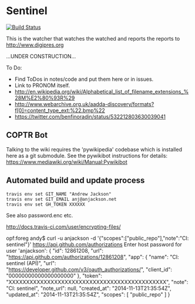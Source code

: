 Sentinel
========

[![Build Status](https://travis-ci.org/digipres/sentinel.svg?branch=master)](https://travis-ci.org/digipres/sentinel)

This is the watcher that watches the watched and reports the reports to <http://www.digipres.org>

...UNDER CONSTRUCTION...

To Do:

* Find ToDos in notes/code and put them here or in issues.
* Link to PRONOM itself.
* http://en.wikipedia.org/wiki/Alphabetical_list_of_filename_extensions_%28M%E2%80%93R%29
* http://www.webarchive.org.uk/aadda-discovery/formats?f[0]=content_type_ext:%22.bmp%22
* https://twitter.com/benfinoradin/status/532212803630039041

COPTR Bot
---------
Talking to the wiki requires the 'pywikipedia' codebase which is installed here as a git submodule. See the pywikibot instructions for details: https://www.mediawiki.org/wiki/Manual:Pywikibot

Automated build and update process
----------------------------------

    travis env set GIT_NAME "Andrew Jackson"
    travis env set GIT_EMAIL anj@anjackson.net
    travis env set GH_TOKEN XXXXXX

See also password.enc etc.

http://docs.travis-ci.com/user/encrypting-files/

opf:foreg andy$ curl -u anjackson  -d '{"scopes":["public_repo"],"note":"CI: sentinel"}' https://api.github.com/authorizations
Enter host password for user 'anjackson':
{
  "id": 12861208,
  "url": "https://api.github.com/authorizations/12861208",
  "app": {
    "name": "CI: sentinel (API)",
    "url": "https://developer.github.com/v3/oauth_authorizations/",
    "client_id": "00000000000000000000"
  },
  "token": "XXXXXXXXXXXXXXXXXXXXXXXXXXXXXXXXXXXXXXXXXXXXX",
  "note": "CI: sentinel",
  "note_url": null,
  "created_at": "2014-11-13T21:35:54Z",
  "updated_at": "2014-11-13T21:35:54Z",
  "scopes": [
    "public_repo"
  ]
}
